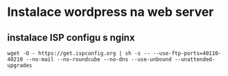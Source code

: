 # Instalace wordpress na web server
## instalace ISP configu s nginx
```
wget -O - https://get.ispconfig.org | sh -s -- --use-ftp-ports=40110-40210 --no-mail --no-roundcube --no-dns --use-unbound --unattended-upgrades
```
